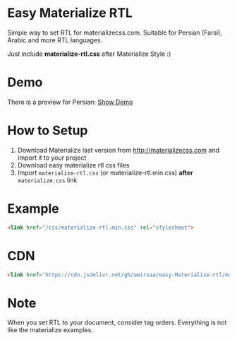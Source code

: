# Easy Materialize RTL
Simple way to set RTL for materializecss.com. Suitable for Persian (Farsi), Arabic and more RTL languages.

Just include **materialize-rtl.css** after Materialize Style :)

# Demo
There is a preview for Persian: [Show Demo](https://amirsaa.github.io/easy-Materialize-rtl/)


# How to Setup
1. Download Materialize last version from http://materializecss.com and import it to your project
2. Download easy materialize rtl css files
3. Import ```materialize-rtl.css``` (or materialize-rtl.min.css) **after** ```materialize.css``` link

# Example
```html
<link href="/css/materialize-rtl.min.css" rel="stylesheet">
```

# CDN
```html
<link href="https://cdn.jsdelivr.net/gh/amirsaa/easy-Materialize-rtl/materialize-rtl.min.css" rel="stylesheet">
```
# Note
When you set RTL to your document, consider tag orders. Everything is not like the materialize examples.
